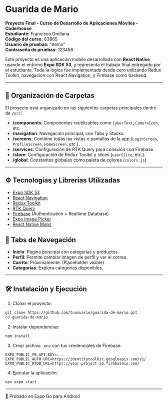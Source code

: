 # Guarida de Mario

**Proyecto Final - Curso de Desarrollo de Aplicaciones Móviles - Coderhouse**  
**Estudiante:** Francisco Orellana  
**Código del curso:** 83865  
**Usuario de pruebas:** "demo"  
**Contraseña de pruebas:** 123456 

Este proyecto es una aplicación mobile desarrollada con **React Native** usando el entorno **Expo SDK 53**, y representa el trabajo final entregado por el estudiante. Toda la lógica fue implementada desde cero utilizando Redux Toolkit, navegación con React Navigation, y Firebase como backend.

---

## 📁 Organización de Carpetas

El proyecto está organizado en las siguientes carpetas principales dentro de `/src`:

- **/components**: Componentes reutilizables como `CyberText`, `CameraIcon`, etc.
- **/navigation**: Navegación principal, con Tabs y Stacks.
- **/screens**: Contiene todas las vistas o pantallas de la app (`LoginScreen`, `ProfileScreen`, `HomeScreen`, etc.).
- **/services**: Configuración de RTK Query para conexión con Firebase.
- **/store**: Configuración de Redux Toolkit y slices (`userSlice`, etc.).
- **/global**: Constantes globales como paleta de colores (`colors.js`).

<!-- ├── App.js
├── /assets                # Imágenes, logos y recursos estáticos
├── /components            # Componentes reutilizables (botones, íconos, textos)
├── /constants             # Constantes globales (categorías, colores)
├── /navigation
│   ├── /auth              # Stack para login y registro
│   └── /tabs              # Navegación principal por tabs
├── /screens
│   ├── /auth              # Pantallas de Login y Signup
│   ├── /shop              # Categorías, Productos, Detalles
│   └── /user              # Perfil de usuario
├── /services              # Configuración de APIs: Auth y Firebase (RTK Query)
└── /store
    ├── /slices            # Slices de Redux Toolkit
    └── index.js           # Configuración del store -->


---

## ⚙️ Tecnologías y Librerías Utilizadas

- [Expo SDK 53](https://docs.expo.dev/versions/latest/)
- [React Navigation](https://reactnavigation.org/)
- [Redux Toolkit](https://redux-toolkit.js.org/)
- [RTK Query](https://redux-toolkit.js.org/rtk-query/overview)
- [Firebase](https://firebase.google.com/) (Authentication + Realtime Database)
- [Expo Image Picker](https://docs.expo.dev/versions/latest/sdk/imagepicker/)
- [React Native Maps](https://github.com/react-native-maps/react-native-maps)
## 🧭 Tabs de Navegación

- **Inicio**: Página principal con categorías y productos.
- **Perfil**: Permite cambiar imagen de perfil y ver el correo.
- **Carrito**: Próximamente. (Placeholder visible)
- **Categorías**: Explora categorías disponibles.

---

## 🛠️ Instalación y Ejecución

1. Clonar el proyecto:

```bash
git clone https://github.com/tuusuario/guarida-de-mario.git
cd guarida-de-mario
```

2. Instalar dependencias:

```bash
npm install
```

3. Crear archivo `.env` con tus credenciales de Firebase:

```
EXPO_PUBLIC_FB_API_KEY=...
EXPO_PUBLIC_AUTH_URL=https://identitytoolkit.googleapis.com/v1/
EXPO_PUBLIC_RTDB_URL=https://your-project-id.firebaseio.com/
```

4. Ejecutar la aplicación:

```bash
npx expo start
```

---

📲 Probado en Expo Go para Android